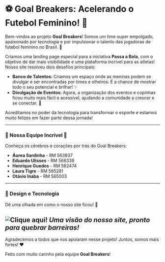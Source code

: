 # ⚽ Goal Breakers: Acelerando o Futebol Feminino! 🚀

Bem-vindos ao projeto **Goal Breakers**! Somos um time super empolgado, apaixonado por tecnologia e por impulsionar o talento das jogadoras de futebol feminino no Brasil. 💪

Criamos uma landing page especial para a iniciativa **Passa a Bola**, com o objetivo de dar mais visibilidade e uma plataforma incrível para as atletas! Nosso site resolveu dois desafios principais:

* **Banco de Talentos:** Criamos um espaço onde as meninas podem se divulgar e ser encontradas por times e olheiros. É a chance de mostrar todo o seu potencial e brilhar! ✨
* **Divulgação de Eventos:** Agora, a organização dos eventos e copinhas ficou muito mais fácil e acessível, ajudando a comunidade a crescer e se conectar. 🤝

Acreditamos no poder da tecnologia para transformar o esporte e estamos muito felizes em fazer parte dessa jornada!

---

### 🌟 Nossa Equipe Incrível 🌟

Conheça os cérebros e corações por trás do Goal Breakers:

* **Áurea Sardinha** - RM 563837
* **Eduardo Ulisses** - RM 566339
* **Henrique Guedes** - RM 562474
* **Laura Tigre** - RM 565281
* **Otávio Inaba** - RM 565003

---

### 🎨 Design e Tecnologia

Dê uma olhada em como o nosso site ficou! 🤩

![Clique aqui!](https://goalbreakers-page.vercel.app/)
*Uma visão do nosso site, pronto para quebrar barreiras!*
---

Agradecemos a todos que nos apoiaram nesse projeto! Juntos, somos mais fortes! ❤️

Feito com muito carinho pela equipe **Goal Breakers**!
